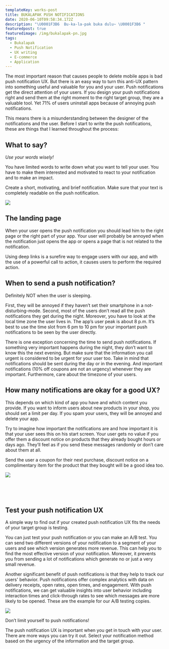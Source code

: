 ```yaml
---
templateKey: works-post
title: BUKALAPAK PUSH NOTIFICATIONS
date: 2020-06-10T09:58:34.172Z
description: "\U0001F3B6  Bu-ka-la-pak buka dulu~ \U0001F3B6 "
featuredpost: true
featuredimage: /img/bukalapak-pn.jpg
tags:
  - Bukalapak
  - Push Notification
  - UX writing
  - E-commerce
  - Application
---
```

The most important reason that causes people to delete mobile apps is bad push notification UX. But there is an easy way to turn this anti-UX pattern into something useful and valuable for you and your user. Push notifications get the direct attention of your users. If you design your push notifications right and send them at the right moment to the right target group, they are a valuable tool. Yet 71% of users uninstall apps because of annoying push notifications.



This means there is a misunderstanding between the designer of the notifications and the user. Before I start to write the push notifications, these are things that I learned throughout the process:



## What to say?

_Use your words wisely!_

You have limited words to write down what you want to tell your user. You have to make them interested and motivated to react to your notification and to make an impact.

Create a short, motivating, and brief notification. Make sure that your text is completely readable on the push notification.

![](/img/notification.png)

## The landing page

When your user opens the push notification you should lead him to the right page or the right part of your app. Your user will probably be annoyed when the notification just opens the app or opens a page that is not related to the notification.

Using deep links is a surefire way to engage users with our app, and with the use of a powerful call to action, it causes users to perform the required action. 

## When to send a push notification?

Definitely NOT when the user is sleeping.

First, they will be annoyed if they haven’t set their smartphone in a not-disturbing-mode. Second, most of the users don’t read all the push notifications they get during the night. Moreover, you have to look at the local time zone the user lives in. The app’s user peak is about 8 p.m. It’s best to use the time slot from 6 pm to 10 pm for your important push notifications to be seen by the user directly.

There is one exception concerning the time to send push notifications. If something very important happens during the night, they don’t want to know this the next evening. But make sure that the information you call urgent is considered to be urgent for your user too. Take in mind that notifications should be sent during the day or in the evening. And important notifications (10% off coupons are not an urgency) whenever they are important. Furthermore, care about the timezone of your users.



## How many notifications are okay for a good UX?

This depends on which kind of app you have and which content you provide. If you want to inform users about new products in your shop, you should set a limit per day. If you spam your users, they will be annoyed and delete your app.

Try to imagine how important the notifications are and how important it is that your user sees this on his start screen. Your user gets no value if you offer them a discount notice on products that they already bought hours or days ago. They’ll feel as if you send these messages randomly or don’t care about them at all.

Send the user a coupon for their next purchase, discount notice on a complimentary item for the product that they bought will be a good idea too.

![](/img/notification-1-.png)

 ‎

 ‎

## Test your push notification UX

A simple way to find out if your created push notification UX fits the needs of your target group is testing.

You can just test your push notification or you can make an A/B test. You can send two different versions of your notification to a segment of your users and see which version generates more revenue. This can help you to find the most effective version of your notification. Moreover, it prevents you from sending a lot of notifications which generate no or just a very small revenue.

Another significant benefit of push notifications is that they help to track our users' behavior. Push notifications offer complex analytics with data on delivery receipts, open rates, open times, and engagement. With push notifications, we can get valuable insights into user behavior including interaction times and click-through rates to see which messages are more likely to be opened. These are the example for our A/B testing copies.

![](/img/notification-2-.png)

Don’t limit yourself to push notifications!

The push notification UX is important when you get in touch with your user. There are more ways you can try it out. Select your notification method based on the urgency of the information and the target group.
